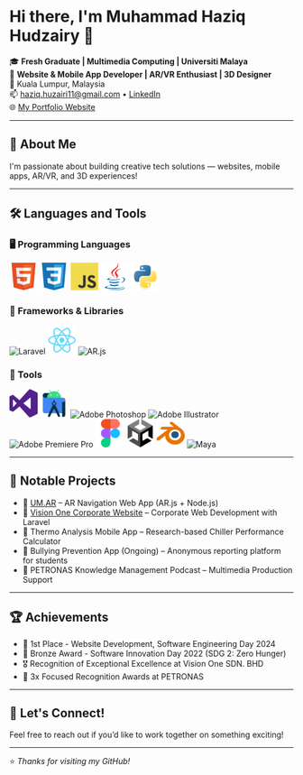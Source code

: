 # Hi there, I'm Muhammad Haziq Hudzairy 👋

🎓 **Fresh Graduate | Multimedia Computing | Universiti Malaya**  
💼 **Website & Mobile App Developer | AR/VR Enthusiast | 3D Designer**  
📍 Kuala Lumpur, Malaysia  
📫 haziq.huzairi11@gmail.com • [LinkedIn](http://www.linkedin.com/in/muhammad-haziq-hudzairy-hussin-56885922a)  
🌐 [My Portfolio Website](https://hudzairyportfolio.netlify.app/)

---

## 🧠 About Me

I'm passionate about building creative tech solutions — websites, mobile apps, AR/VR, and 3D experiences!

---

## 🛠️ Languages and Tools

### 🖥️ Programming Languages
<p align="left">
  <img src="https://raw.githubusercontent.com/devicons/devicon/master/icons/html5/html5-original.svg" alt="HTML5" width="50" height="50"/>
  <img src="https://raw.githubusercontent.com/devicons/devicon/master/icons/css3/css3-original.svg" alt="CSS3" width="50" height="50"/>
  <img src="https://raw.githubusercontent.com/devicons/devicon/master/icons/javascript/javascript-original.svg" alt="JavaScript" width="50" height="50"/>
  <img src="https://raw.githubusercontent.com/devicons/devicon/master/icons/java/java-original.svg" alt="Java" width="50" height="50"/>
  <img src="https://raw.githubusercontent.com/devicons/devicon/master/icons/python/python-original.svg" alt="Python" width="50" height="50"/>
<!--   <img src="https://raw.githubusercontent.com/devicons/devicon/master/icons/assembly/assembly-original.svg" alt="Assembly" width="50" height="50"/> -->
</p>

### 📲 Frameworks & Libraries
<p align="left">
  <img src="https://static-00.iconduck.com/assets.00/laravel-icon-1990x2048-xawylrh0.png" alt="Laravel" width="50" height="50"/>
  <img src="https://raw.githubusercontent.com/devicons/devicon/master/icons/react/react-original.svg" alt="React Native" width="50" height="50"/>
  <img src="https://avatars.githubusercontent.com/u/33832876?s=280&v=4" alt="AR.js" width="50" height="50"/> <!-- Custom because no devicon -->
</p>

### 🎨 Tools
<p align="left">
  <img src="https://raw.githubusercontent.com/devicons/devicon/master/icons/visualstudio/visualstudio-plain.svg" alt="VS Code" width="50" height="50"/>
  <img src="https://raw.githubusercontent.com/devicons/devicon/master/icons/androidstudio/androidstudio-original.svg" alt="Android Studio" width="50" height="50"/>
  <img src="https://upload.wikimedia.org/wikipedia/commons/thumb/a/af/Adobe_Photoshop_CC_icon.svg/2101px-Adobe_Photoshop_CC_icon.svg.png" alt="Adobe Photoshop" width="50" height="50"/>
  <img src="https://upload.wikimedia.org/wikipedia/commons/thumb/f/fb/Adobe_Illustrator_CC_icon.svg/2101px-Adobe_Illustrator_CC_icon.svg.png" alt="Adobe Illustrator" width="50" height="50"/>
  <img src="https://upload.wikimedia.org/wikipedia/commons/thumb/4/40/Adobe_Premiere_Pro_CC_icon.svg/512px-Adobe_Premiere_Pro_CC_icon.svg.png" alt="Adobe Premiere Pro" width="50" height="50"/>
  <img src="https://raw.githubusercontent.com/devicons/devicon/master/icons/figma/figma-original.svg" alt="Figma" width="50" height="50"/>
  <img src="https://raw.githubusercontent.com/devicons/devicon/master/icons/unity/unity-original.svg" alt="Unity" width="50" height="50"/>
  <img src="https://raw.githubusercontent.com/devicons/devicon/master/icons/blender/blender-original.svg" alt="Blender" width="50" height="50"/>
  <img src="https://seeklogo.com/images/A/autodesk-maya-logo-F485ED50BF-seeklogo.com.png" alt="Maya" width="50" height="50"/>
</p>

---

## 💼 Notable Projects

- 🔹 [UM.AR](https://um-ar-features.netlify.app/) – AR Navigation Web App (AR.js + Node.js)
- 🔹 [Vision One Corporate Website](https://visionone.com.my/public/) – Corporate Web Development with Laravel
- 🔹 Thermo Analysis Mobile App – Research-based Chiller Performance Calculator
- 🔹 Bullying Prevention App (Ongoing) – Anonymous reporting platform for students
- 🔹 PETRONAS Knowledge Management Podcast – Multimedia Production Support

---

## 🏆 Achievements

- 🥇 1st Place - Website Development, Software Engineering Day 2024
- 🥉 Bronze Award - Software Innovation Day 2022 (SDG 2: Zero Hunger)
- 🎖️ Recognition of Exceptional Excellence at Vision One SDN. BHD
- 🏅 3x Focused Recognition Awards at PETRONAS

---

## 📌 Let's Connect!

Feel free to reach out if you’d like to work together on something exciting!

---

⭐ _Thanks for visiting my GitHub!_
